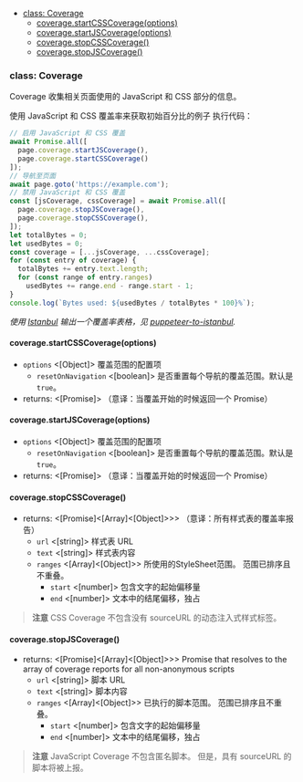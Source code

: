 - [class: Coverage](#class-coverage)
  * [coverage.startCSSCoverage(options)](#coveragestartcsscoverageoptions)
  * [coverage.startJSCoverage(options)](#coveragestartjscoverageoptions)
  * [coverage.stopCSSCoverage()](#coveragestopcsscoverage)
  * [coverage.stopJSCoverage()](#coveragestopjscoverage)

### class: Coverage

Coverage 收集相关页面使用的 JavaScript 和 CSS 部分的信息。

使用 JavaScript 和 CSS 覆盖率来获取初始百分比的例子
执行代码：

```js
// 启用 JavaScript 和 CSS 覆盖
await Promise.all([
  page.coverage.startJSCoverage(),
  page.coverage.startCSSCoverage()
]);
// 导航至页面
await page.goto('https://example.com');
// 禁用 JavaScript 和 CSS 覆盖
const [jsCoverage, cssCoverage] = await Promise.all([
  page.coverage.stopJSCoverage(),
  page.coverage.stopCSSCoverage(),
]);
let totalBytes = 0;
let usedBytes = 0;
const coverage = [...jsCoverage, ...cssCoverage];
for (const entry of coverage) {
  totalBytes += entry.text.length;
  for (const range of entry.ranges)
    usedBytes += range.end - range.start - 1;
}
console.log(`Bytes used: ${usedBytes / totalBytes * 100}%`);
```

_使用 [Istanbul](https://github.com/istanbuljs) 输出一个覆盖率表格，见
[puppeteer-to-istanbul](https://github.com/istanbuljs/puppeteer-to-istanbul)._

#### coverage.startCSSCoverage(options)
- `options` <[Object]>  覆盖范围的配置项
  - `resetOnNavigation` <[boolean]> 是否重置每个导航的覆盖范围。默认是 `true`。
- returns: <[Promise]> （意译：当覆盖开始的时候返回一个 Promise）

#### coverage.startJSCoverage(options)
- `options` <[Object]> 覆盖范围的配置项
  - `resetOnNavigation` <[boolean]> 是否重置每个导航的覆盖范围。默认是 `true`。
- returns: <[Promise]> （意译：当覆盖开始的时候返回一个 Promise）

#### coverage.stopCSSCoverage()
- returns: <[Promise]<[Array]<[Object]>>> （意译：所有样式表的覆盖率报告）
  - `url` <[string]> 样式表 URL
  - `text` <[string]> 样式表内容
  - `ranges` <[Array]<[Object]>> 所使用的StyleSheet范围。 范围已排序且不重叠。
    - `start` <[number]> 包含文字的起始偏移量
    - `end` <[number]> 文本中的结尾偏移，独占

> **注意** CSS Coverage 不包含没有 sourceURL 的动态注入式样式标签。

#### coverage.stopJSCoverage()
- returns: <[Promise]<[Array]<[Object]>>> Promise that resolves to the array of coverage reports for all non-anonymous scripts
  - `url` <[string]> 脚本 URL
  - `text` <[string]> 脚本内容
  - `ranges` <[Array]<[Object]>> 已执行的脚本范围。 范围已排序且不重叠。
    - `start` <[number]> 包含文字的起始偏移量
    - `end` <[number]> 文本中的结尾偏移，独占

> **注意** JavaScript Coverage 不包含匿名脚本。 但是，具有 sourceURL 的脚本将被上报。
